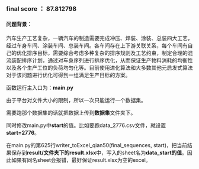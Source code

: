 ### final score ：	87.812798

#### 问题背景：

汽车生产工艺复杂，一辆汽车的制造需要完成冲压、焊装、涂装、总装四大工艺，经过车身车间、涂装车间、总装车间。各车间存在上下游关联关系，每个车间有自己的优化排序目标，需要综合考虑多种复杂的排序规则及工艺约束，制定合理的混流装配排序计划，通过对车身序列进行排序优化，从而保证生产物料消耗的均衡性以及各个生产工位的负荷均匀化等。目前使用进化算法和大多数其他元启发式算法对于该问题进行优化可得到一组满足生产目标的方案。



函数运行主入口为：**main.py**

由于平台对文件大小的限制，所以一次只能运行一个数据集。

需要跑那个数据集的话就把数据上传到**数据集**文件夹下。

同时修改main.py中**start**的值。比如要跑data_2776.csv文件，就设置**start=2776**。

在main.py的第625行writer_toExcel_qian50(final_sequences, start)，把当前结果保存到**result/文件夹下的result.xlsx**中，写入的sheet名为**data_start的值**。因此如果有同名sheet会报错，最好保证result.xlsx为空的excel。
